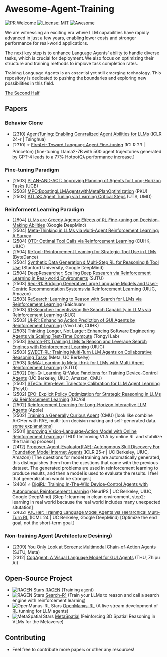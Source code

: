 # Awesome-Agent-Training
[![PR Welcome](https://img.shields.io/badge/PRs-welcome-brightgreen)](https://github.com/bruno686/Awesome-Agent-Training/pulls)
[![License: MIT](https://img.shields.io/badge/License-MIT-yellow.svg)](LICENSE)
[![Awesome](https://awesome.re/badge.svg)](https://awesome.re)

We are witnessing an exciting era where LLM capabilities have rapidly advanced in just a few years, enabling lower costs and stronger performance for real-world applications.

The next key step is to enhance Language Agents' ability to handle diverse tasks, which is crucial for deployment. We also focus on optimizing their structure and training methods to improve task completion rates.

Training Language Agents is an essential yet still emerging technology. This repository is dedicated to pushing the boundaries and exploring new possibilities in this field.

[The Second Half](https://ysymyth.github.io/The-Second-Half/)


<!-- * [] []() () 
* [] []() () () -->

## Papers

### Behavior Clone
* [2310] [AgentTuning: Enabling Generalized Agent Abilities for LLMs](https://arxiv.org/abs/2310.12823) (ICLR 24-r | Tsinghua)
* [2310] ⭐️ [FireAct: Toward Language Agent Fine-tuning](https://arxiv.org/abs/2310.05915) (ICLR 23 | Princeton) [fine-tuning Llama2-7B with 500 agent trajectories generated by GPT-4 leads to a 77% HotpotQA performance increase.]


### Fine-tuning Paradigm
* [2503] [PLAN-AND-ACT: Improving Planning of Agents for Long-Horizon Tasks](https://arxiv.org/pdf/2503.09572) (UCB) 
* [2503] [MPO:BoostingLLMAgentswithMetaPlanOptimization](https://arxiv.org/pdf/2503.02682) (PKU)
* [2503] [ATLaS: Agent Tuning via Learning Critical Steps](https://arxiv.org/pdf/2503.02197) (UTS, UMD)


### Reinforment Learning Paradigm
* [2504] [LLMs are Greedy Agents: Effects of RL Fine-tuning on Decision-Making Abilities](https://arxiv.org/pdf/2504.16078) (Google DeepMind)
* [2504] [Meta-Thinking in LLMs via Multi-Agent Reinforcement Learning: A Survey](https://arxiv.org/pdf/2504.14520)
* [2504] [OTC: Optimal Tool Calls via Reinforcement Learning](https://arxiv.org/pdf/2504.14870) (CUHK, UIUC)
* [2504] [ReTool: Reinforcement Learning for Strategic Tool Use in LLMs](https://arxiv.org/pdf/2504.11536) (ByteDance)
* [2504] [Synthetic Data Generation & Multi-Step RL for Reasoning & Tool Use](https://arxiv.org/pdf/2504.04736) (Stanford University, Google DeepMind)
* [2504] [DeepResearcher: Scaling Deep Research via Reinforcement Learning in Real-world Environments](https://arxiv.org/pdf/2504.03160) (SJTU)
* [2503] [Rec-R1: Bridging Generative Large Language Models and User-Centric Recommendation Systems via Reinforcement Learning](https://arxiv.org/pdf/2503.24289) (UIUC, Amazon)
* [2503] [ReSearch: Learning to Reason with Search for LLMs via Reinforcement Learning](https://arxiv.org/pdf/2503.19470) (Baichuan)
* [2503] [R1-Searcher: Incentivizing the Search Capability in LLMs via Reinforcement Learning](https://arxiv.org/pdf/2503.05592) (RUC)
* [2503] [UI-R1: Enhancing Action Prediction of GUI Agents by Reinforcement Learning](https://arxiv.org/pdf/2503.21620) (Vivo Lab, CUHK)
* [2503] [Thinking Longer, Not Larger: Enhancing Software Engineering Agents via Scaling Test-Time Compute](https://arxiv.org/pdf/2503.23803) (Tongyi Lab) 
* [2503] [Search-R1: Training LLMs to Reason and Leverage Search Engines with Reinforcement Learning](https://arxiv.org/pdf/2503.09516?) (UIUC)
* [2503] [SWEET-RL: Training Multi-Turn LLM Agents on Collaborative Reasoning Tasks](https://arxiv.org/pdf/2503.15478) (Meta, UC Berkeley)
* [2503] [ReMA: Learning to Meta-think for LLMs with Multi-Agent Reinforcement Learning](https://arxiv.org/pdf/2503.09501) (SJTU)
* [2502] [Digi-Q: Learning Q-Value Functions for Training Device-Control Agents](https://arxiv.org/pdf/2502.15760) (UC Berkeley, UIUC, Amazon, CMU)
* [2502] [STeCa: Step-level Trajectory Calibration for LLM Agent Learning](https://arxiv.org/pdf/2502.14276) (PolyU)
* [2502] [EPO: Explicit Policy Optimization for Strategic Reasoning in LLMs via Reinforcement Learning](https://arxiv.org/pdf/2502.12486) (UCAS)
* [2502] [Reinforcement Learning for Long-Horizon Interactive LLM Agents](https://arxiv.org/pdf/2502.01600) (Apple)
* [2502] [Training a Generally Curious Agent](https://arxiv.org/pdf/2502.17543) (CMU) [look like combine ArCHer with PAE,  multi-turn decision making and self-generated data. [some explanations](https://www.themoonlight.io/zh/review/training-a-generally-curious-agent)]
* [2501] [Improving Vision-Language-Action Model with Online Reinforcement Learning](https://arxiv.org/pdf/2501.16664) (THU) [Improving VLA by online RL and stabilize the training process]
* [2412] [Proposer-Agent-Evaluator(PAE): Autonomous Skill Discovery For Foundation Model Internet Agents](https://arxiv.org/pdf/2412.13194) (ICLR 25-r | UC Berkeley, UIUC, Amazon) [The questions for model training are automatically generated, this distinguishes them from the questions that came with the previous dataset. The generated problems are used in reinforcement learning to produce results, and then a model is used to evaluate the results. I feel that generalization would be stronger.]
* [2406] ⭐️ [DigiRL: Training In-The-Wild Device-Control Agents with Autonomous Reinforcement Learning](https://arxiv.org/pdf/2406.11896) (NeurIPS | UC Berkeley, UIUC, Google DeepMind) [Step 1: learning in clean environment, step2: learning in real world because the real world includes many unexpected situtation]
* [2402] [ArCHer: Training Language Model Agents via Hierarchical Multi-Turn RL](https://arxiv.org/pdf/2402.19446) (ICML 24 | UC Berkeley, Google DeepMind) [Optimize the end goal, not the short-term goal.]

### Non-training Agent (Architecture Desining)
* [2309] [You Only Look at Screens: Multimodal Chain-of-Action Agents](https://arxiv.org/pdf/2309.11436) (SJTU, Meta)
* [2312] [CogAgent: A Visual Language Model for GUI Agents](https://arxiv.org/pdf/2312.08914) (THU, Zhipu AI)


## Open-Source Project
* ![RAGEN Stars](https://img.shields.io/github/stars/RAGEN-AI/RAGEN) [RAGEN](https://github.com/RAGEN-AI/RAGEN) (Training agent)
* ![RAGEN Stars](https://img.shields.io/github/stars/PeterGriffinJin/Search-R1) [Search-R1](https://github.com/PeterGriffinJin/Search-R1) (Train your LLMs to reason and call a search engine with reinforcement learning)
* ![OpenManus-RL Stars](https://img.shields.io/github/stars/OpenManus/OpenManus-RL) [OpenManus-RL](https://github.com/OpenManus/OpenManus-RL) (A live stream development of RL tunning for LLM agents)
* ![MetaSpatial Stars](https://img.shields.io/github/stars/PzySeere/MetaSpatial) [MetaSpatial](https://github.com/PzySeere/MetaSpatial) (Reinforcing 3D Spatial Reasoning in VLMs for the Metaverse)

## Contributing

* Feel free to contribute more papers or other any resources!
